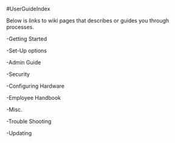 #UserGuideIndex

Below is links to wiki pages that describes or guides you through processes. 

-Getting Started

-Set-Up options

-Admin Guide

-Security

-Configuring Hardware

-Employee Handbook

-Misc. 

-Trouble Shooting

-Updating

